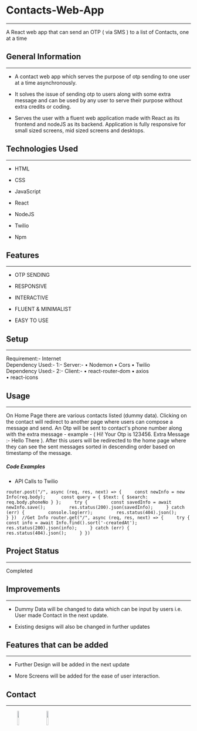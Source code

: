 <h1>Contacts-Web-App</h1>
<hr><p>A React web app that can send an OTP ( via SMS ) to a list of Contacts, one at a time</p><h2>General Information</h2>
<hr><ul>
<li>A contact web app which serves the purpose of otp sending to one user at a time asynchronously.</li>
</ul><ul>
<li>It solves the issue of sending otp to users along with some extra message and can be used by any user to serve their purpose without extra credits or coding.</li>
</ul><ul>
<li>Serves the user with a fluent web application made with React as its frontend and nodeJS as its backend.
Application is fully responsive for small sized screens, mid sized screens and desktops.</li>
</ul><h2>Technologies Used</h2>
<hr><ul>
<li>HTML</li>
</ul><ul>
<li>CSS</li>
</ul><ul>
<li>JavaScript</li>
</ul><ul>
<li>React</li>
</ul><ul>
<li>NodeJS</li>
</ul><ul>
<li>Twilio</li>
</ul><ul>
<li>Npm</li>
</ul><h2>Features</h2>
<hr><ul>
<li>OTP SENDING</li>
</ul><ul>
<li>RESPONSIVE</li>
</ul><ul>
<li>INTERACTIVE</li>
</ul><ul>
<li>FLUENT &amp; MINIMALIST</li>
</ul><ul>
<li>EASY TO USE</li>
</ul><h2>Setup</h2>
<hr><p>Requirement:- Internet<br>
Dependency Used:- 1:- Server:- • Nodemon
• Cors
• Twilio<br>
Dependency Used:- 2:- Client:- • react-router-dom
• axios<br>
• react-icons</p><h2>Usage</h2>
<hr><p>On Home Page there are various contacts listed (dummy data). Clicking on the contact will redirect to another page where users can compose a message and send. An Otp will be sent to contact's phone number along with the extra message - example - ( Hi! Your Otp is 123456. Extra Message :- Hello There ). After this users will be redirected to the home page where they can see the sent messages sorted in descending order based on timestamp of the message.</p><h5>Code Examples</h5><ul>
<li>API Calls to Twilio</li>
</ul><p><code>router.post("/", async (req, res, next) =&gt; {     const newInfo = new Info(req.body);      const query = { $text: { $search: req.body.phoneNo } };     try {         const savedInfo = await newInfo.save();         res.status(200).json(savedInfo);     } catch (err) {         console.log(err);         res.status(404).json();     } })  //Get Info router.get("/", async (req, res, next) =&gt; {     try {         const info = await Info.find().sort('-createdAt');         res.status(200).json(info);     } catch (err) {         res.status(404).json();     } })</code></p><h2>Project Status</h2>
<hr><p>Completed</p><h2>Improvements</h2>
<hr><ul>
<li>Dummy Data will be changed to data which can be input by users i.e. User made Contact in the next update.</li>
</ul><ul>
<li>Existing designs will also be changed in further updates</li>
</ul><h2>Features that can be added</h2>
<hr><ul>
<li>Further Design will be added in the next update</li>
</ul><ul>
<li>More Screens will be added for the ease of user interaction.</li>
</ul><h2>Contact</h2>
<hr><p><span style="margin-right: 30px;"></span><a href="https://www.linkedin.com/in/saurav-srivastava-4b71b5188/"><img target="_blank" src="https://cdn.jsdelivr.net/gh/devicons/devicon/icons/linkedin/linkedin-original.svg" style="width: 10%;"></a><span style="margin-right: 30px;"></span><a href="https://github.com/Sauravionic"><img target="_blank" src="https://cdn.jsdelivr.net/gh/devicons/devicon/icons/github/github-original.svg" style="width: 10%;"></a></p>